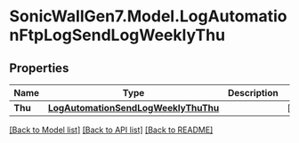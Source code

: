 # SonicWallGen7.Model.LogAutomationFtpLogSendLogWeeklyThu

## Properties

Name | Type | Description | Notes
------------ | ------------- | ------------- | -------------
**Thu** | [**LogAutomationSendLogWeeklyThuThu**](LogAutomationSendLogWeeklyThuThu.md) |  | [optional] 

[[Back to Model list]](../README.md#documentation-for-models) [[Back to API list]](../README.md#documentation-for-api-endpoints) [[Back to README]](../README.md)

